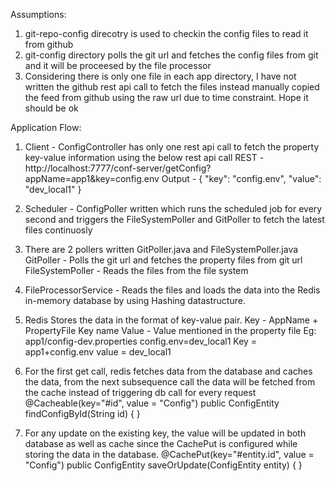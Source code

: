 Assumptions:
1. git-repo-config direcotry is used to checkin the config files to read it from github
2. git-config directory polls the git url and fetches the config files from git and it will be proceesed by the file processor
3. Considering there is only one file in  each app directory, I have not written the github rest api call to fetch the files instead manually copied the feed from github using the raw url due to time constraint. Hope it should be ok

Application Flow:
1. Client - ConfigController has only one rest api call to fetch the property key-value information using the below rest api call
   REST - http://localhost:7777/conf-server/getConfig?appName=app1&key=config.env
   Output - {
    "key": "config.env",
    "value": "dev_local1"
}

2. Scheduler - ConfigPoller written which runs the scheduled  job for every second and triggers the FileSystemPoller and GitPoller to fetch the latest files continuosly
3. There are 2 pollers written GitPoller.java and FileSystemPoller.java
   GitPoller - Polls the git url and fetches the property files from git url 
   FileSystemPoller - Reads the files from the file system
4. FileProcessorService - Reads the files and loads the data into the Redis in-memory database by using Hashing datastructure.
5. Redis Stores the data in the format of key-value pair.
   Key - AppName + PropertyFile Key name
   Value - Value mentioned in the property file
   Eg: app1/config-dev.properties
   config.env=dev_local1
   Key = app1+config.env
   value = dev_local1
6. For the first get call, redis fetches data from the database and caches the data, from the next subsequence call the data will be fetched from the cache instead of triggering    db call for every request
   @Cacheable(key="#id", value = "Config")
	 public ConfigEntity findConfigById(String id) {
   }
7. For any update on the existing key, the value will be updated in both database as well as cache since the CachePut is configured while storing the data in the database.
  @CachePut(key="#entity.id", value = "Config")
	public ConfigEntity saveOrUpdate(ConfigEntity entity) {
  }

